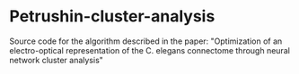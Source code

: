 # Petrushin-cluster-analysis
Source code for the algorithm described in the paper: "Optimization of an electro-optical representation of the C. elegans connectome through neural network cluster analysis"
